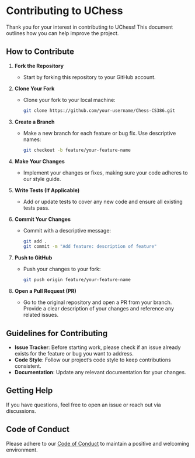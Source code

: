 # Contributing to UChess

Thank you for your interest in contributing to UChess! This document outlines how you can help improve the project.

## How to Contribute

1. **Fork the Repository**
   - Start by forking this repository to your GitHub account.

2. **Clone Your Fork**
   - Clone your fork to your local machine:
     ```bash
     git clone https://github.com/your-username/Chess-CS386.git
     ```

3. **Create a Branch**
   - Make a new branch for each feature or bug fix. Use descriptive names:
     ```bash
     git checkout -b feature/your-feature-name
     ```

4. **Make Your Changes**
   - Implement your changes or fixes, making sure your code adheres to our style guide.

5. **Write Tests (If Applicable)**
   - Add or update tests to cover any new code and ensure all existing tests pass.

6. **Commit Your Changes**
   - Commit with a descriptive message:
     ```bash
     git add .
     git commit -m "Add feature: description of feature"
     ```

7. **Push to GitHub**
   - Push your changes to your fork:
     ```bash
     git push origin feature/your-feature-name
     ```

8. **Open a Pull Request (PR)**
   - Go to the original repository and open a PR from your branch. Provide a clear description of your changes and reference any related issues.

## Guidelines for Contributing

- **Issue Tracker**: Before starting work, please check if an issue already exists for the feature or bug you want to address.
- **Code Style**: Follow our project’s code style to keep contributions consistent.
- **Documentation**: Update any relevant documentation for your changes.

## Getting Help

If you have questions, feel free to open an issue or reach out via discussions.

## Code of Conduct

Please adhere to our [Code of Conduct](https://github.com/Ekinsley02/Chess-CS386/blob/main/project_documentation/CODE_OF_CONDUCT.md) to maintain a positive and welcoming environment.
